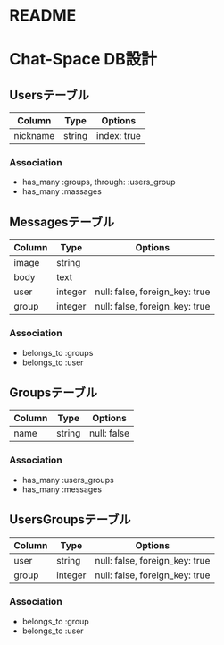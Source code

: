 # README

# Chat-Space DB設計
## Usersテーブル
|Column|Type|Options|
|------|----|-------|
|nickname|string|index: true|
### Association
- has_many :groups, through: :users_group
- has_many :massages

## Messagesテーブル
|Column|Type|Options|
|------|----|-------|
|image|string|
|body|text|
|user|integer|null: false, foreign_key: true|
|group|integer|null: false, foreign_key: true|
### Association
- belongs_to :groups
- belongs_to :user

## Groupsテーブル
|Column|Type|Options|
|------|----|-------|
|name|string|null: false|
### Association
- has_many :users_groups
- has_many :messages

## UsersGroupsテーブル
|Column|Type|Options|
|------|----|-------|
|user|string|null: false, foreign_key: true|
|group|integer|null: false, foreign_key: true|
### Association
- belongs_to :group
- belongs_to :user